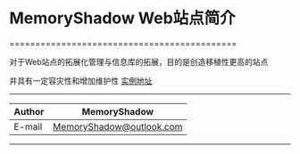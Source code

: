 # MemoryShadow Web站点简介

============================================

对于Web站点的拓展化管理与信息库的拓展，目的是创造移植性更高的站点

并具有一定容灾性和增加维护性
[实例地址](https://MemoryShadow.github.io/)

****
|Author|MemoryShadow|
|---|---
|E-mail|MemoryShadow@outlook.com

****
